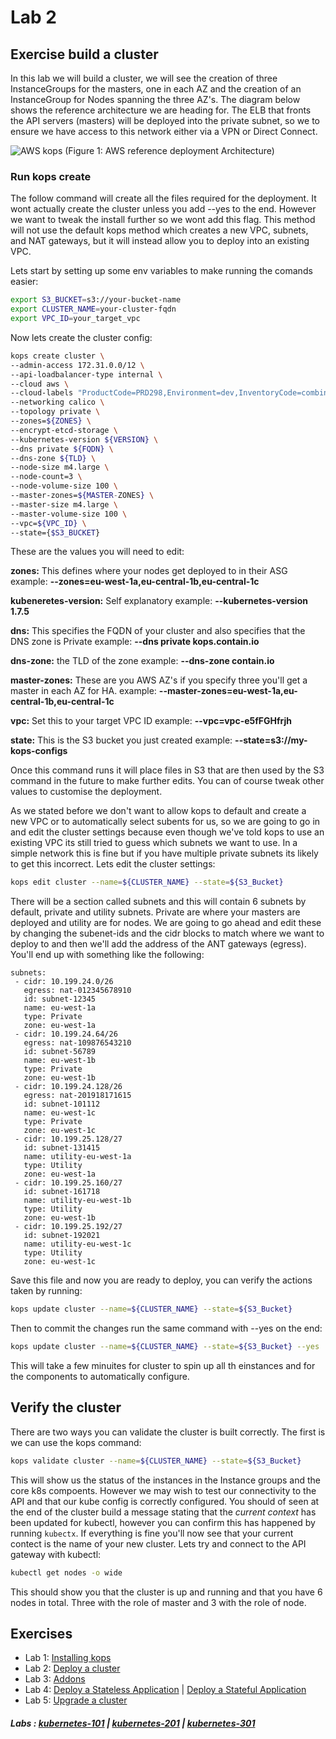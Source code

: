 # Lab 2

## Exercise build a cluster

In this lab we will build a cluster, we will see the creation of three InstanceGroups for the masters, one in each AZ and the creation of an InstanceGroup for Nodes spanning the three AZ's. The diagram below shows the reference architecture we are heading for. The ELB that fronts the API servers (masters) will be deployed into the private subnet, so we to ensure we have access to this network either via a VPN or Direct Connect.

![AWS kops](kubernetes-201/labs/img/deployment.png "Figure. 1")
(Figure 1: AWS reference deployment Architecture)

### Run kops create

The follow command will create all the files required for the deployment. It wont actually create the cluster unless you add --yes to the end. However we want to tweak the install further so we wont add this flag. This method will not use the default kops method which creates a new VPC, subnets, and NAT gateways, but it will instead allow you to deploy into an existing VPC.

Lets start by setting up some env variables to make running the comands easier:

```bash
export S3_BUCKET=s3://your-bucket-name
export CLUSTER_NAME=your-cluster-fqdn
export VPC_ID=your_target_vpc
```

Now lets create the cluster config:

```bash
kops create cluster \
--admin-access 172.31.0.0/12 \
--api-loadbalancer-type internal \
--cloud aws \
--cloud-labels "ProductCode=PRD298,Environment=dev,InventoryCode=combined-kops" \
--networking calico \
--topology private \
--zones=${ZONES} \
--encrypt-etcd-storage \
--kubernetes-version ${VERSION} \
--dns private ${FQDN} \
--dns-zone ${TLD} \
--node-size m4.large \
--node-count=3 \
--node-volume-size 100 \
--master-zones=${MASTER-ZONES} \
--master-size m4.large \
--master-volume-size 100 \
--vpc=${VPC_ID} \
--state={$S3_BUCKET}
```

These are the values you will need to edit:

**zones:** This defines where your nodes get deployed to in their ASG
example:
**--zones=eu-west-1a,eu-central-1b,eu-central-1c**

**kubeneretes-version:** Self explanatory
example:
**--kubernetes-version 1.7.5**

**dns:** This specifies the FQDN of your cluster and also specifies that the DNS zone is Private
example:
**--dns private kops.contain.io**

**dns-zone:** the TLD of the zone
example:
**--dns-zone contain.io**

**master-zones:** These are you AWS AZ's if you specify three you'll get a master in each AZ for HA.
example:
**--master-zones=eu-west-1a,eu-central-1b,eu-central-1c**

**vpc:** Set this to your target VPC ID
example:
**--vpc=vpc-e5fFGHfrjh**

**state:** This is the S3 bucket you just created
example:
**--state=s3://my-kops-configs**

Once this command runs it will place files in S3 that are then used by the S3 command in the future to make further edits. You can of course tweak other values to customise the deployment.

As we stated before we don't want to allow kops to default and create a new VPC or to automatically select subents for us, so we are going to go in and edit the cluster settings because even though we've told kops to use an existing VPC its still tried to guess which subnets we want to use. In a simple network this is fine but if you have multiple private subnets its likely to get this incorrect. Lets edit the cluster settings:

```bash
kops edit cluster --name=${CLUSTER_NAME} --state=${S3_Bucket}
```

There will be a section called subnets and this will contain 6 subnets by default, private and utility subnets. Private are where your masters are deployed and utility are for nodes. We are going to go ahead and edit these by changing the subenet-ids and the cidr blocks to match where we want to deploy to and then we'll add the address of the ANT gateways (egress). You'll end up with something like the following:

```
subnets:
 - cidr: 10.199.24.0/26
   egress: nat-012345678910
   id: subnet-12345
   name: eu-west-1a
   type: Private
   zone: eu-west-1a
 - cidr: 10.199.24.64/26
   egress: nat-109876543210
   id: subnet-56789
   name: eu-west-1b
   type: Private
   zone: eu-west-1b
 - cidr: 10.199.24.128/26
   egress: nat-201918171615
   id: subnet-101112
   name: eu-west-1c
   type: Private
   zone: eu-west-1c
 - cidr: 10.199.25.128/27
   id: subnet-131415
   name: utility-eu-west-1a
   type: Utility
   zone: eu-west-1a
 - cidr: 10.199.25.160/27
   id: subnet-161718
   name: utility-eu-west-1b
   type: Utility
   zone: eu-west-1b
 - cidr: 10.199.25.192/27
   id: subnet-192021
   name: utility-eu-west-1c
   type: Utility
   zone: eu-west-1c
```

Save this file and now you are ready to deploy, you can verify the actions taken by running:

```bash
kops update cluster --name=${CLUSTER_NAME} --state=${S3_Bucket}
```

Then to commit the changes run the same command with --yes on the end:

```bash
kops update cluster --name=${CLUSTER_NAME} --state=${S3_Bucket} --yes
```

This will take a few minuites for cluster to spin up all th einstances and for the components to automatically configure.

## Verify the cluster

There are two ways you can validate the cluster is built correctly. The first is we can use the kops command:

```bash
kops validate cluster --name=${CLUSTER_NAME} --state=${S3_Bucket}
```

This will show us the status of the instances in the Instance groups and the core k8s compoents. However we may wish to test our connectivity to the API and that our kube config is correctly configured. You should of seen at the end of the cluster build a message stating that the *current context* has been updated for kubectl, however you can confirm this has happened by running ```kubectx```. If everything is fine you'll now see that your current contect is the name of your new cluster. Lets try and connect to the API gateway with kubectl:

```bash
kubectl get nodes -o wide
```

This should show you that the cluster is up and running and that you have 6 nodes in total. Three with the role of master and 3 with the role of node.

## Exercises

- Lab 1: [Installing kops](/kubernetes-201/labs/00-install-kops.md)
- Lab 2: [Deploy a cluster](/kubernetes-201/labs/01-deploy-cluster.md)
- Lab 3: [Addons](/kubernetes-201/labs/02-addons.md)
- Lab 4: [Deploy a Stateless Application](/kubernetes-201/labs/03-deploy-service.md) | [Deploy a Stateful Application](/kubernetes-201/labs/03-deploy-stateful-service.md)
- Lab 5: [Upgrade a cluster](/kubernetes-201/labs/04-upgrading.md)

##### Labs : [kubernetes-101](/kubernetes-101/) | [kubernetes-201](/kubernetes-201/) | [kubernetes-301](/kubernetes-301/)
